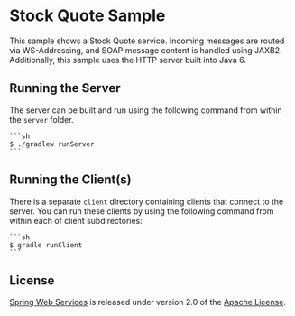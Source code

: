 # Stock Quote Sample

This sample shows a Stock Quote service. Incoming messages are routed via
WS-Addressing, and SOAP message content is handled using JAXB2. Additionally, 
this sample uses the HTTP server built into Java 6. 

## Running the Server

The server can be built and run using the following command from
within the ``server`` folder.

	```sh
	$ ./gradlew runServer
	```

## Running the Client(s)

There is a separate ``client`` directory containing clients that connect to the
server. You can run these clients by using the following command from within
each of client subdirectories:

	```sh
	$ gradle runClient
	```
		
## License

[Spring Web Services] is released under version 2.0 of the [Apache License].

[Spring Web Services]: https://projects.spring.io/spring-ws
[Apache License]: http://www.apache.org/licenses/LICENSE-2.0